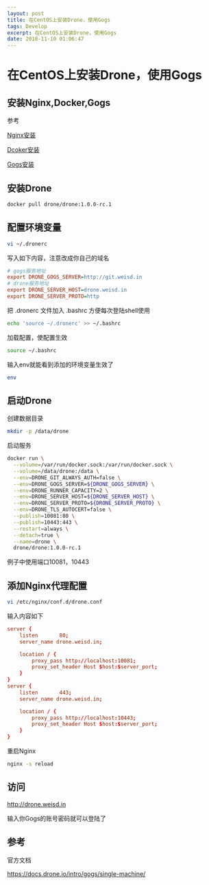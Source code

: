 ```yaml
---
layout: post
title: 在CentOS上安装Drone，使用Gogs
tags: Develop
excerpt: 在CentOS上安装Drone，使用Gogs
date: 2018-11-10 01:06:47
---
```


# 在CentOS上安装Drone，使用Gogs

## 安装Nginx,Docker,Gogs

参考

[Nginx安装](../install-nginx)

[Dcoker安装](../install-docker-on-centos7)

[Gogs安装](../install-gogs-from-docker)

## 安装Drone

```sh
docker pull drone/drone:1.0.0-rc.1
```

## 配置环境变量

```sh
vi ~/.dronerc
```

写入如下内容，注意改成你自己的域名

```ini
# gogs服务地址
export DRONE_GOGS_SERVER=http://git.weisd.in
# drone服务地址
export DRONE_SERVER_HOST=drone.weisd.in
export DRONE_SERVER_PROTO=http
```

把 .dronerc 文件加入 .bashrc 方便每次登陆shell使用

```sh
echo 'source ~/.dronerc' >> ~/.bashrc
```

加载配置，使配置生效

```sh
source ~/.bashrc
```

输入env就能看到添加的环境变量生效了

```sh
env
```

## 启动Drone

创建数据目录

```sh
mkdir -p /data/drone
```

启动服务

```sh
docker run \
  --volume=/var/run/docker.sock:/var/run/docker.sock \
  --volume=/data/drone:/data \
  --env=DRONE_GIT_ALWAYS_AUTH=false \
  --env=DRONE_GOGS_SERVER=${DRONE_GOGS_SERVER} \
  --env=DRONE_RUNNER_CAPACITY=2 \
  --env=DRONE_SERVER_HOST=${DRONE_SERVER_HOST} \
  --env=DRONE_SERVER_PROTO=${DRONE_SERVER_PROTO} \
  --env=DRONE_TLS_AUTOCERT=false \
  --publish=10081:80 \
  --publish=10443:443 \
  --restart=always \
  --detach=true \
  --name=drone \
  drone/drone:1.0.0-rc.1
  ```

例子中使用端口10081，10443

## 添加Nginx代理配置

```sh
vi /etc/nginx/conf.d/drone.conf
```

输入内容如下

```conf
server {
    listen       80;
    server_name drone.weisd.in;

    location / {
        proxy_pass http://localhost:10081;
        proxy_set_header Host $host:$server_port;
    }
}
server {
    listen       443;
    server_name drone.weisd.in;

    location / {
        proxy_pass http://localhost:10443;
        proxy_set_header Host $host:$server_port;
    }
}
```

重启Nginx

```sh
nginx -s reload
```

## 访问

http://drone.weisd.in

输入你Gogs的账号密码就可以登陆了

## 参考

官方文档

https://docs.drone.io/intro/gogs/single-machine/